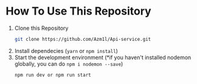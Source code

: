 # How To Use This Repository
1. Clone this Repository
    ```bash
    git clone https://github.com/Azm1l/Api-service.git
    ```
2. Install dependecies (`yarn` or `npm install`)
3. Start the development environment (*if you haven't installed nodemon globally, you can do `npm i nodemon --save`)
    ```bash
    npm run dev or npm run start
    ```

